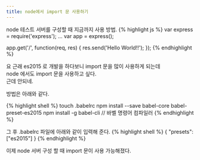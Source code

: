 ```yaml
---
title: node에서 import 문 사용하기
---
```


node 테스트 서버를 구성할 때 지금까지 사용 방법.
{% highlight js %}
var express = require('express');
...
var app = express();

app.get('/', function(req, res) {
  res.send('Hello World!!');
});
{% endhighlight %}

요 근래 es2015 로 개발을 하다보니 import 문을 많이 사용하게 되는데  
node 에서도 import 문을 사용하고 싶다.  
근데 안되네.

방법은 아래와 같다.

{% highlight shell %}
touch .babelrc
npm install --save babel-core babel-preset-es2015
npm install -g babel-cli // 바벨 명령어 컴파일러
{% endhighlight %}

그 후 .babelrc 파일에 아래와 같이 입력해 준다.
{% highlight shell %}
{
  "presets": ["es2015"]
}
{% endhighlight %}

이제 node 서버 구성 할 때 import 문이 사용 가능해졌다.
